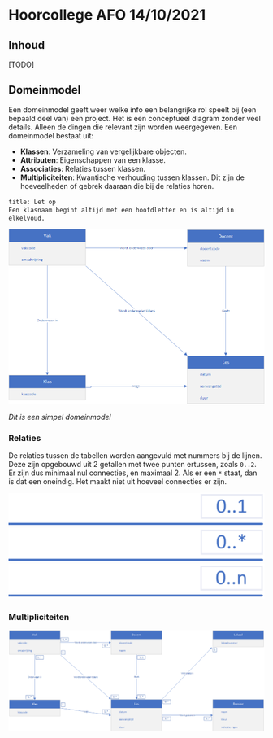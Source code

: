 # Hoorcollege AFO 14/10/2021

## Inhoud

[TODO]

## Domeinmodel

Een domeinmodel geeft weer welke info een belangrijke rol speelt bij (een bepaald deel van) een project. Het is een conceptueel diagram zonder veel details. Alleen de dingen die relevant zijn worden weergegeven. Een domeinmodel bestaat uit: 
- **Klassen**: Verzameling van vergelijkbare objecten. 
- **Attributen**: Eigenschappen van een klasse.
- **Associaties**: Relaties tussen klassen.
- **Multipliciteiten**: Kwantische verhouding tussen klassen. Dit zijn de hoeveelheden of gebrek daaraan die bij de relaties horen.

```ad-warning
title: Let op
Een klasnaam begint altijd met een hoofdletter en is altijd in elkelvoud.
```

![domeinmodel-basic](../../assets/afo/2021-10-14/domeinmodel-basic.png)

*Dit is een simpel domeinmodel*

### Relaties

De relaties tussen de tabellen worden aangevuld met nummers bij de lijnen. Deze zijn opgebouwd uit 2 getallen met twee punten ertussen, zoals `0..2`. Er zijn dus minimaal nul connecties, en maximaal 2. Als er een `*` staat, dan is dat een oneindig. Het maakt niet uit hoeveel connecties er zijn.

![0..1](../../assets/afo/2021-10-14/0..1.png)
![0..ster](../../assets/afo/2021-10-14/0..ster.png)
![0..n](../../assets/afo/2021-10-14/0..n.png)

### Multipliciteiten

![](../../assets/afo/2021-10-14/domeindiagram-full.png)